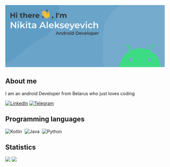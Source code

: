 ![alt text](assets/bg.svg "Title")

## About me 
I am an android Developer from Belarus who just loves coding

[![LinkedIn](https://img.shields.io/badge/linkedin-%230077B5.svg?style=for-the-badge&logo=linkedin&logoColor=white)]()
[![Telegram](https://img.shields.io/badge/Telegram-2CA5E0?style=for-the-badge&logo=telegram&logoColor=white)](https://t.me/murlod1n)


## Programming languages
![Kotlin](https://img.shields.io/badge/kotlin-%237F52FF.svg?style=for-the-badge&logo=kotlin&logoColor=white)&nbsp;
![Java](https://img.shields.io/badge/java-%23ED8B00.svg?style=for-the-badge&logo=openjdk&logoColor=white)&nbsp;
![Python](https://img.shields.io/badge/python-3670A0?style=for-the-badge&logo=python&logoColor=ffdd54)&nbsp;

## Statistics
![](http://github-profile-summary-cards.vercel.app/api/cards/stats?username=murlod1n&theme=vue)
![](http://github-profile-summary-cards.vercel.app/api/cards/repos-per-language?username=murlod1n&theme=vue)
  
  



